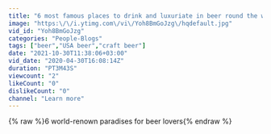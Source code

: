 ```yaml
---
title: "6 most famous places to drink and luxuriate in beer round the world"
image: "https:\/\/i.ytimg.com\/vi\/Yoh8BmGoJzg\/hqdefault.jpg"
vid_id: "Yoh8BmGoJzg"
categories: "People-Blogs"
tags: ["beer","USA beer","craft beer"]
date: "2021-10-30T11:38:06+03:00"
vid_date: "2020-04-30T16:08:14Z"
duration: "PT3M43S"
viewcount: "2"
likeCount: "0"
dislikeCount: "0"
channel: "Learn more"
---
```

{% raw %}6 world-renown paradises for beer lovers{% endraw %}
